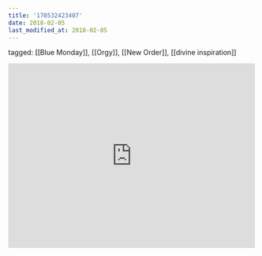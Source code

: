 ```yaml
---
title: '170532423407'
date: 2018-02-05
last_modified_at: 2018-02-05
---
```

tagged: [[Blue Monday]], [[Orgy]], [[New Order]], [[divine inspiration]]
<iframe allow="accelerometer; autoplay; clipboard-write; encrypted-media; gyroscope; picture-in-picture" allowfullscreen="" frameborder="0" height="375" id="youtube_iframe" src="https://www.youtube.com/embed/3e_nJRzCpBE?feature=oembed&amp;enablejsapi=1&amp;origin=https://safe.txmblr.com&amp;wmode=opaque" width="500"></iframe>